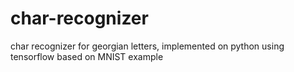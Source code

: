 # char-recognizer

char recognizer for georgian letters, implemented on python using tensorflow based on MNIST example
